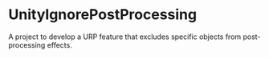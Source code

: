 # UnityIgnorePostProcessing
 A project to develop a URP feature that excludes specific objects from post-processing effects.
